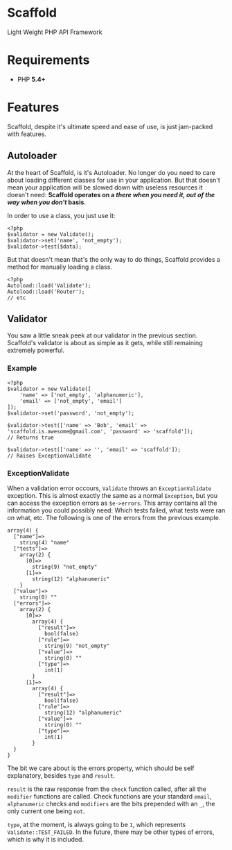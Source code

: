 Scaffold
========

Light Weight PHP API Framework

Requirements
============

 - PHP **5.4+**

Features
========

Scaffold, despite it's ultimate speed and ease of use, is just jam-packed with features.

## Autoloader

At the heart of Scaffold, is it's Autoloader. No longer do you need to care about loading different classes for use in your application. But that doesn't mean your application will be slowed down with useless resources it doesn't need: **Scaffold operates on a *there when you need it, out of the way when you don't* basis**. 

In order to use a class, you just use it:

    <?php
    $validator = new Validate();
    $validator->set('name', 'not_empty');
    $validator->test($data);

But that doesn't mean that's the only way to do things, Scaffold provides a method for manually loading a class.

    <?php
    Autoload::load('Validate');
    Autoload::load('Router');
    // etc

## Validator

You saw a little sneak peek at our validator in the previous section. Scaffold's validator is about as simple as it gets, while still remaining extremely powerful.

### Example

    <?php
    $validator = new Validate([
        'name' => ['not_empty', 'alphanumeric'],
        'email' => ['not_empty', 'email']
    ]);
    $validator->set('password', 'not_empty');
    
    $validator->test(['name' => 'Bob', 'email' => 'scaffold.is.awesome@gmail.com', 'password' => 'scaffold']);
    // Returns true
    
    $validator->test(['name' => '', 'email' => 'scaffold']);
    // Raises ExceptionValidate


### ExceptionValidate

When a validation error occours, `Validate` throws an `ExceptionValidate` exception. This is almost exactly the same as a normal `Exception`, but you can access the exception errors as `$e->errors`. This array contains all the information you could possibly need: Which tests failed, what tests were ran on what, etc. The following is one of the errors from the previous example.

    array(4) {
      ["name"]=>
        string(4) "name"
      ["tests"]=>
        array(2) {
          [0]=>
            string(9) "not_empty"
          [1]=>
            string(12) "alphanumeric"
        }
      ["value"]=>
        string(0) ""
      ["errors"]=>
        array(2) {
          [0]=>
            array(4) {
              ["result"]=>
                bool(false)
              ["rule"]=>
                string(9) "not_empty"
              ["value"]=>
                string(0) ""
              ["type"]=>
                int(1)
            }
          [1]=>
            array(4) {
              ["result"]=>
                bool(false)
              ["rule"]=>
                string(12) "alphanumeric"
              ["value"]=>
                string(0) ""
              ["type"]=>
                int(1)
            }
      }
    }
    
    
The bit we care about is the errors property, which should be self explanatory, besides `type` and `result`.

`result` is the raw response from the `check` function called, after all the `modifier` functions are called. Check functions are your standard `email`, `alphanumeric` checks and `modifiers` are the bits prepended with an `_`, the only current one being `not`.

`type`, at the moment, is always going to be `1`, which represents `Validate::TEST_FAILED`. In the future, there may be other types of errors, which is why it is included.